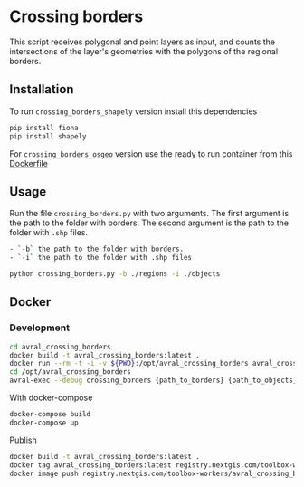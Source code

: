 # Crossing borders

This script receives polygonal and point layers as input,
and counts the intersections of the layer's geometries with
the polygons of the regional borders.

## Installation

To run `crossing_borders_shapely` version install this dependencies

```bash
pip install fiona
pip install shapely
```

For `crossing_borders_osgeo` version use the ready to run container from this 
[Dockerfile](https://github.com/GroveBow/Crossing_borders/blob/master/Dockerfile)

## Usage

Run the file `crossing_borders.py` with two arguments.
The first argument is the path to the folder with borders.
The second argument is the path to the folder with `.shp` files.

```bash
- `-b` the path to the folder with borders.
- `-i` the path to the folder with .shp files
```

```bash
python crossing_borders.py -b ./regions -i ./objects
```

## Docker

### Development

```bash
cd avral_crossing_borders
docker build -t avral_crossing_borders:latest .
docker run --rm -t -i -v ${PWD}:/opt/avral_crossing_borders avral_crossing_borders:latest /bin/bash
cd /opt/avral_crossing_borders
avral-exec --debug crossing_borders {path_to_borders} {path_to_objects}
```

With docker-compose

```bash
docker-compose build
docker-compose up
```

Publish

```bash
docker build -t avral_crossing_borders:latest .
docker tag avral_crossing_borders:latest registry.nextgis.com/toolbox-workers/avral_crossing_borders:prod
docker image push registry.nextgis.com/toolbox-workers/avral_crossing_borders:prod
```

